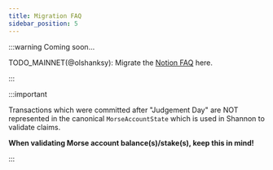 ```yaml
---
title: Migration FAQ
sidebar_position: 5
---
```


:::warning Coming soon...

TODO_MAINNET(@olshanksy): Migrate the [Notion FAQ](https://www.notion.so/buildwithgrove/Shannon-Launch-Strategy-1ada36edfff68011ab53ebdb4ba4a306?pvs=4) here.

:::

:::important

Transactions which were committed after "Judgement Day" are NOT represented in the canonical `MorseAccountState` which is used in Shannon to validate claims.

**When validating Morse account balance(s)/stake(s), keep this in mind!**

:::
